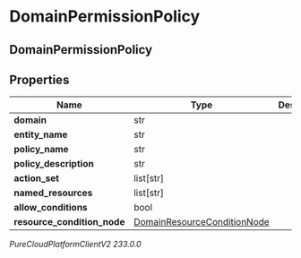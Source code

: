 # DomainPermissionPolicy

## DomainPermissionPolicy

## Properties

|Name | Type | Description | Notes|
|------------ | ------------- | ------------- | -------------|
| **domain** | str |  | [optional] |
| **entity_name** | str |  | [optional] |
| **policy_name** | str |  | [optional] |
| **policy_description** | str |  | [optional] |
| **action_set** | list[str] |  | [optional] |
| **named_resources** | list[str] |  | [optional] |
| **allow_conditions** | bool |  | [optional] |
| **resource_condition_node** | [DomainResourceConditionNode](DomainResourceConditionNode) |  | [optional] |



_PureCloudPlatformClientV2 233.0.0_
